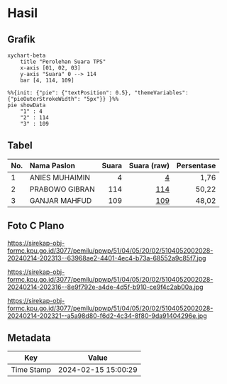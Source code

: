# Hasil

## Grafik

```mermaid
xychart-beta
    title "Perolehan Suara TPS"
    x-axis [01, 02, 03]
    y-axis "Suara" 0 --> 114
    bar [4, 114, 109]
```

```mermaid
%%{init: {"pie": {"textPosition": 0.5}, "themeVariables": {"pieOuterStrokeWidth": "5px"}} }%%
pie showData
    "1" : 4
    "2" : 114
    "3" : 109
```

## Tabel

| No. | Nama Paslon    | Suara | Suara (raw) | Persentase |
|:--- |:-------------- | -----:| -----------:| ----------:|
| 1   | ANIES MUHAIMIN | 4     | [4][p-1]    | 1,76       |
| 2   | PRABOWO GIBRAN | 114   | [114][p-2]  | 50,22      |
| 3   | GANJAR MAHFUD  | 109   | [109][p-3]  | 48,02      |


[p-1]: https://github.com/gigit-pemilu/pemilu-2024-51-bali/blob/main/pilpres/hitung-suara/sub/51-bali/sub/04-gianyar/sub/05-ubud/sub/2002-mas/sub/028-tps/sub/paslon-1.txt
[p-2]: https://github.com/gigit-pemilu/pemilu-2024-51-bali/blob/main/pilpres/hitung-suara/sub/51-bali/sub/04-gianyar/sub/05-ubud/sub/2002-mas/sub/028-tps/sub/paslon-2.txt
[p-3]: https://github.com/gigit-pemilu/pemilu-2024-51-bali/blob/main/pilpres/hitung-suara/sub/51-bali/sub/04-gianyar/sub/05-ubud/sub/2002-mas/sub/028-tps/sub/paslon-3.txt

## Foto C Plano

https://sirekap-obj-formc.kpu.go.id/3077/pemilu/ppwp/51/04/05/20/02/5104052002028-20240214-202313--63968ae2-4401-4ec4-b73a-68552a9c85f7.jpg

https://sirekap-obj-formc.kpu.go.id/3077/pemilu/ppwp/51/04/05/20/02/5104052002028-20240214-202316--8e9f792e-a4de-4d5f-b910-ce9f4c2ab00a.jpg

https://sirekap-obj-formc.kpu.go.id/3077/pemilu/ppwp/51/04/05/20/02/5104052002028-20240214-202321--a5a98d80-f6d2-4c34-8f80-9da91404296e.jpg


## Metadata

| Key        | Value               |
| ---------- | ------------------- |
| Time Stamp | 2024-02-15 15:00:29 |



